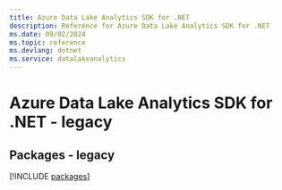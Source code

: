 ```yaml
---
title: Azure Data Lake Analytics SDK for .NET
description: Reference for Azure Data Lake Analytics SDK for .NET
ms.date: 09/02/2024
ms.topic: reference
ms.devlang: dotnet
ms.service: datalakeanalytics
---
```

# Azure Data Lake Analytics SDK for .NET - legacy
## Packages - legacy
[!INCLUDE [packages](data-lake-analytics-index.md)]